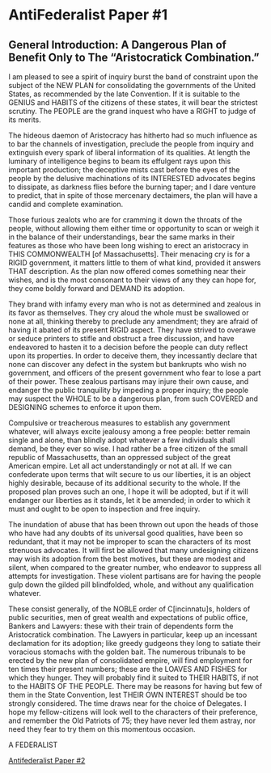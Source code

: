 # AntiFederalist Paper #1
## General Introduction: A Dangerous Plan of Benefit Only to The “Aristocratick Combination.”

I am pleased to see a spirit of inquiry burst the band of constraint upon the subject of the NEW PLAN for consolidating the governments of the United States, as recommended by the late Convention. If it is suitable to the GENIUS and HABITS of the citizens of these states, it will bear the strictest scrutiny. The PEOPLE are the grand inquest who have a RIGHT to judge of its merits.

The hideous daemon of Aristocracy has hitherto had so much influence as to bar the channels of investigation, preclude the people from inquiry and extinguish every spark of liberal information of its qualities. At length the luminary of intelligence begins to beam its effulgent rays upon this important production; the deceptive mists cast before the eyes of the people by the delusive machinations of its INTERESTED advocates begins to dissipate, as darkness flies before the burning taper; and I dare venture to predict, that in spite of those mercenary dectaimers, the plan will have a candid and complete examination.

Those furious zealots who are for cramming it down the throats of the people, without allowing them either time or opportunity to scan or weigh it in the balance of their understandings, bear the same marks in their features as those who have been long wishing to erect an aristocracy in THIS COMMONWEALTH [of Massachusetts]. Their menacing cry is for a RIGID government, it matters little to them of what kind, provided it answers THAT description. As the plan now offered comes something near their wishes, and is the most consonant to their views of any they can hope for, they come boldly forward and DEMAND its adoption.

They brand with infamy every man who is not as determined and zealous in its favor as themselves. They cry aloud the whole must be swallowed or none at all, thinking thereby to preclude any amendment; they are afraid of having it abated of its present RIGID aspect. They have strived to overawe or seduce printers to stifle and obstruct a free discussion, and have endeavored to hasten it to a decision before the people can duty reflect upon its properties. In order to deceive them, they incessantly declare that none can discover any defect in the system but bankrupts who wish no government, and officers of the present government who fear to lose a part of their power. These zealous partisans may injure their own cause, and endanger the public tranquility by impeding a proper inquiry; the people may suspect the WHOLE to be a dangerous plan, from such COVERED and DESIGNING schemes to enforce it upon them.

Compulsive or treacherous measures to establish any government whatever, will always excite jealousy among a free people: better remain single and alone, than blindly adopt whatever a few individuals shall demand, be they ever so wise. I had rather be a free citizen of the small republic of Massachusetts, than an oppressed subject of the great American empire. Let all act understandingly or not at all. If we can confederate upon terms that wilt secure to us our liberties, it is an object highly desirable, because of its additional security to the whole. If the proposed plan proves such an one, I hope it will be adopted, but if it will endanger our liberties as it stands, let it be amended; in order to which it must and ought to be open to inspection and free inquiry.

The inundation of abuse that has been thrown out upon the heads of those who have had any doubts of its universal good qualities, have been so redundant, that it may not be improper to scan the characters of its most strenuous advocates. It will first be allowed that many undesigning citizens may wish its adoption from the best motives, but these are modest and silent, when compared to the greater number, who endeavor to suppress all attempts for investigation. These violent partisans are for having the people gulp down the gilded pill blindfolded, whole, and without any qualification whatever.

These consist generally, of the NOBLE order of C[incinnatu]s, holders of public securities, men of great wealth and expectations of public office, Bankers and Lawyers: these with their train of dependents form the Aristocratick combination. The Lawyers in particular, keep up an incessant declamation for its adoption; like greedy gudgeons they long to satiate their voracious stomachs with the golden bait. The numerous tribunals to be erected by the new plan of consolidated empire, will find employment for ten times their present numbers; these are the LOAVES AND FISHES for which they hunger. They will probably find it suited to THEIR HABITS, if not to the HABITS OF THE PEOPLE. There may be reasons for having but few of them in the State Convention, lest THEIR OWN INTEREST should be too strongly considered. The time draws near for the choice of Delegates. I hope my fellow-citizens will look well to the characters of their preference, and remember the Old Patriots of 75; they have never led them astray, nor need they fear to try them on this momentous occasion.

A FEDERALIST

[Antifederalist Paper #2](number-2/readme.md)
